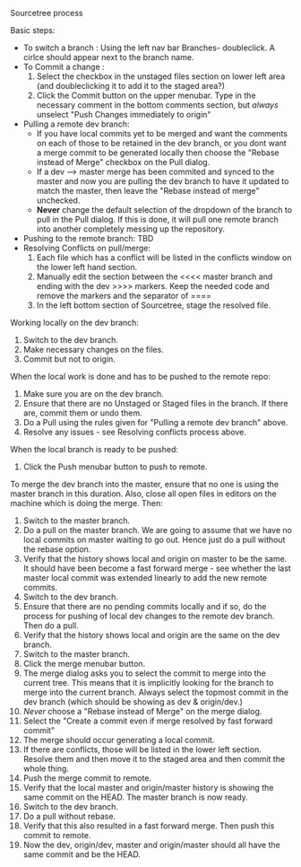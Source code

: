 Sourcetree process


Basic steps:
* To switch a branch :
  Using the left nav bar Branches-<branchname> doubleclick. A cirlce should appear next to the branch name.
* To Commit a change :
  1. Select the checkbox in the unstaged files section on lower left area (and doubleclicking it to add it to the staged area?)
  2. Click the Commit button on the upper menubar. Type in the necessary comment in the bottom comments section, but *always* unselect "Push Changes immediately to origin"
* Pulling a remote dev branch:
  * If you have local commits yet to be merged and want the comments on each of those to be retained in the dev branch, or you dont want a merge commit to be generated locally then choose the "Rebase instead of Merge" checkbox on the Pull dialog.
  * If a dev --> master merge has been commited and synced to the master and now you are pulling the dev branch to have it updated to match the master, then leave the "Rebase instead of merge" unchecked.
  * **Never** change the default selection of the dropdown of the branch to pull in the Pull dialog. If this is done, it will pull one remote branch into another completely messing up the repository.
* Pushing to the remote branch:
  TBD
* Resolving Conflicts on pull/merge:
  1. Each file which has a conflict will be listed in the conflicts window on the lower left hand section.
  2. Manually edit the section between the <<<< master branch and ending with the dev >>>> markers. Keep the needed code and remove the markers and the separator of ====
  3. In the left bottom section of Sourcetree, stage the resolved file.




Working locally on the dev branch:

1. Switch to the dev branch.
2. Make necessary changes on the files.
3. Commit but not to origin.

When the local work is done and has to be pushed to the remote repo:
1. Make sure you are on the dev branch.
2. Ensure that there are no Unstaged or Staged files in the branch. If there are, commit them or undo them.
3. Do a Pull using the rules given for "Pulling a remote dev branch" above.
4. Resolve any issues - see Resolving conflicts process above.

When the local branch is ready to be pushed:
1. Click the Push menubar button to push to remote.

To merge the dev branch into the master, ensure that no one is using the master branch in this duration. Also, close all open files in editors on the machine which is doing the merge. Then:
1. Switch to the master branch.
2. Do a pull on the master branch. We are going to assume that we have no local commits on master waiting to go out. Hence just do a pull without the rebase option.
3. Verify that the history shows local and origin on master to be the same. It should have been become a fast forward merge - see whether the last master local commit was extended linearly to add the new remote commits.
4. Switch to the dev branch.
5. Ensure that there are no pending commits locally and if so, do the process for pushing of local dev changes to the remote dev branch. Then do a pull.
6. Verify that the history shows local and origin are the same on the dev branch.
7. Switch to the master branch.
8. Click the merge menubar button.
9. The merge dialog asks you to select the commit to merge into the current tree. This means that it is implicitly looking for the branch to merge into the current branch. Always select the topmost commit in the dev branch (which should be showing as dev & origin/dev.)
10. *Never* choose a "Rebase instead of Merge" on the merge dialog.
11. Select the "Create a commit even if merge resolved by fast forward commit"
12. The merge should occur generating a local commit.
13. If there are conflicts, those will be listed in the lower left section. Resolve them and then move it to the staged area and then commit the whole thing.
14. Push the merge commit to remote.
15. Verify that the local master and origin/master history is showing the same commit on the HEAD. The master branch is now ready.
16. Switch to the dev branch.
17. Do a pull without rebase.
18. Verify that this also resulted in a fast forward merge. Then push this commit to remote.
19. Now the dev, origin/dev, master and origin/master should all have the same commit and be the HEAD.
